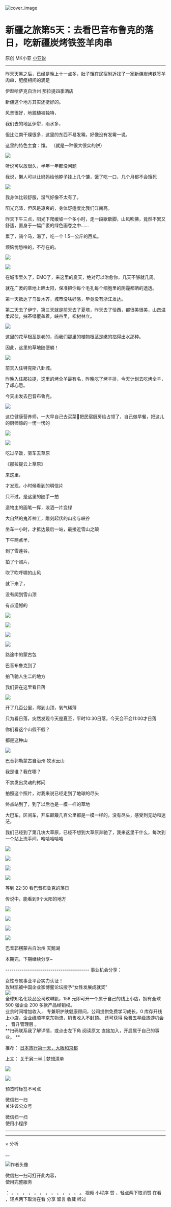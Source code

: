 ![cover_image](https://mmbiz.qpic.cn/mmbiz_jpg/A8SKDch4cJFYIFLueFI8ITYvz4N266N7UylF4CfcXJ12JTdrsqz4xibfldVcia0TVkuqs29OVVUxLt7ic7163AF3w/0?wx_fmt=jpeg)

#  新疆之旅第5天：去看巴音布鲁克的落日，吃新疆炭烤铁签羊肉串

原创  MK小亚  [ 小亚说 ](javascript:void\(0\);)

__ _ _ _ _

  

  

昨天天黑之后，已经是晚上十一点多，肚子饿在民宿附近找了一家新疆炭烤铁签羊肉串，肥瘦相间的满足

  

  

  

伊犁哈萨克自治州 那拉提四季酒店

  

  

新疆这个地方其实还挺好的。

风景很好，地貌植被独特，

我们去的地区伊犁，雨水多，

但比江南干燥很多，这里的东西不易发霉。好像没有发霉一说。

  

这里的特色主食：馕。  （就是一种很大很实的饼）

  

  

![](https://mmbiz.qpic.cn/mmbiz_jpg/A8SKDch4cJFYIFLueFI8ITYvz4N266N7GLVUOBg74FFJoa1eBIowg41JRnqibeVKOqgjEQ1uavZdiaBN921lUc5g/640?wx_fmt=jpeg&from=appmsg)  

  

  

听说可以放很久，半年一年都没问题

我说，懒人可以让妈妈给他脖子挂上几个馕，饿了吃一口，几个月都不会饿死

  

![](https://mmbiz.qpic.cn/mmbiz_jpg/A8SKDch4cJFYIFLueFI8ITYvz4N266N7ahq2TawqTibn4XgZKrjPxffp1xJrW5oCek8X4nLDUDTy5Gv1rrqZZgw/640?wx_fmt=jpeg&from=appmsg)

  

我身体比较舒服，湿气好像不太有了。

  

阳光充沛，但风是凉爽的，身体舒适度比我们江南高。

昨天下午三点，阳光下爬缓坡一个多小时，走一段歇歇脚，山风吹拂，竟然不累又舒适，置身于一幅广袤的绿色画卷之中……

累了，骑个马，渴了，吃一个 1.5一公斤的西瓜。

烦恼忧愁啥的，不存在的。

  

![](https://mmbiz.qpic.cn/mmbiz_jpg/A8SKDch4cJFYIFLueFI8ITYvz4N266N7oDQEuRq9V3xCypasADuKyWaaPwTJRF3vntxoPicST8tL6dQicAyK2ibPA/640?wx_fmt=jpeg&from=appmsg)

  

  

  

  

![](https://mmbiz.qpic.cn/mmbiz_jpg/A8SKDch4cJFYIFLueFI8ITYvz4N266N75udEzXM1AYoqskFMyF3NGaEmRZYMGgGGF15BSXwib0ficicDACASiclg2w/640?wx_fmt=jpeg&from=appmsg)

  

在城市里久了，EMO了，来这里的夏天，绝对可以治愈你，几天不够就几周。

就在广袤的草地上晒太阳，保准把你每个毛孔每个细胞里的阴霾都晒的透透。

第一天抵达了乌鲁木齐，城市没啥好感，毕竟没有浙江发达。

第二天去了伊宁，第三天就是前天去了夏塔，昨天去了恰西，都很美很美，山峦温柔起伏，抹茶绿覆盖着，峡谷里，松树林立。

  

  

![](https://mmbiz.qpic.cn/mmbiz_jpg/A8SKDch4cJFYIFLueFI8ITYvz4N266N7wuhaTlTPr4cRUeakNR9cTpic89LAvxlyggr8zUiadvZsAY1Cf7iaT0KQw/640?wx_fmt=jpeg&from=appmsg)  

  

  

这里的花草根茎是老的，而我们那里的植物根茎是嫩的掐得出水那种。

因此，这里的草地随便躺！

  

  

![](https://mmbiz.qpic.cn/mmbiz_jpg/A8SKDch4cJFYIFLueFI8ITYvz4N266N7XZWDm9WA05GEpD6iceyjzwN1BibdW5FlRTdnjVVtAJsVH9kcIWZhzlBw/640?wx_fmt=jpeg&from=appmsg)

  

  

前天入住特克斯八卦城。

昨晚入住那拉提，这里的烤全羊最有名，昨晚吃了烤羊排，今天计划去吃烤全羊，了却心愿。

  

今天出发去巴音布鲁克。

  

  

![](https://mmbiz.qpic.cn/mmbiz_jpg/A8SKDch4cJFYIFLueFI8ITYvz4N266N7O9kXOaTzP4L4JqbU6XANgvS4ysfx3S33XV2qya8ekLfTh0jXibuyshA/640?wx_fmt=jpeg&from=appmsg)

  
  
这位健康营养师，一大早自己去买菜🥬把民宿厨房给占领了，自己做早餐，把这儿的厨师惊的一愣一愣的  

![](https://mmbiz.qpic.cn/mmbiz_jpg/A8SKDch4cJFYIFLueFI8ITYvz4N266N74ptJUcb3rqOCVpDDy2CgMQ1NF07iczuT2GA6f4aoyC4daxcD8oj0AlA/640?wx_fmt=jpeg&from=appmsg)

  
  

![](https://mmbiz.qpic.cn/mmbiz_jpg/A8SKDch4cJFYIFLueFI8ITYvz4N266N7FdJtFr8yTOxTF1rUEwXMeyZtZZhEZXG1bZeeFDPehWeAibmYqWNia41Q/640?wx_fmt=jpeg&from=appmsg)

  
  
吃过早饭，驱车去草原  

《那拉提云上草原》

  

来这里，

才发现，小时候看到的明信片

只不过，是这里的随手一拍

造物主的画笔一挥，泼洒一片变绿

大自然的鬼斧神工，雕刻起伏的山峦与峡谷

坐车一小时，才抵达最后一站，最接近雪山之颠

  

  

  

下午两点半，  

到了雪莲谷，

拍了个照片，

吹了吹呼啸的山风

就下来了，

没有爬到雪山顶

有点遗憾的

  

![](https://mmbiz.qpic.cn/mmbiz_jpg/A8SKDch4cJFYIFLueFI8ITYvz4N266N7icxicuslb1aMUPRFPwIQsRnISKtr2HIAPNhKS1pRPLHQMOdB3PiaiasLrA/640?wx_fmt=jpeg&from=appmsg)

  

  

![](https://mmbiz.qpic.cn/mmbiz_jpg/A8SKDch4cJFYIFLueFI8ITYvz4N266N7zsMFvESu5mGsfqNuIJqWISAE3Rm3PuGibCmwcPphBboxdgVCkscxkNA/640?wx_fmt=jpeg&from=appmsg)

  

  

![](https://mmbiz.qpic.cn/mmbiz_jpg/A8SKDch4cJFYIFLueFI8ITYvz4N266N7f7YwzTNoUv5zFp5uJ78GVJKP4D5gcNLDJvSxkFEA2SHoDMj5IyfOcA/640?wx_fmt=jpeg&from=appmsg)

  

  

![](https://mmbiz.qpic.cn/mmbiz_jpg/A8SKDch4cJFYIFLueFI8ITYvz4N266N7EgB6llwzAAJzbf63766XKTia0iajRhpJFhcicRYDFnkTP9LwOR9HXu9Sw/640?wx_fmt=jpeg&from=appmsg)

  
  
  
路途中的蒙古包  
  
  

巴音布鲁克到了

拍飞驰人生二的地方

我们要在这里看日落

  

  

![](https://mmbiz.qpic.cn/mmbiz_jpg/A8SKDch4cJFYIFLueFI8ITYvz4N266N78EImtjKmE4Qom5ZJ2QG3H69ZAsIDiccyYicVGliaeOuHkmeAGK6lFa8aQ/640?wx_fmt=jpeg&from=appmsg)

  

  

开了几百公里，爬到山顶，氧气稀薄

只为看日落，突然发现今天是夏至，平时10:30日落，今天会不会11:00才日落

你们看这个山假不假？

都是这种山

  

  

![](https://mmbiz.qpic.cn/mmbiz_jpg/A8SKDch4cJFYIFLueFI8ITYvz4N266N7FZtX2AJ7R744oz6vm2ZgRiajqQ9IKC2nhp9MEubKMZcjcJ6fNMoeZCg/640?wx_fmt=jpeg&from=appmsg)

  

巴音郭勒蒙古自治州 牧水云山

  

我是谁？我在哪？

不禁发出灵魂的拷问

拍照这个照片，对我来说已经走到了地球的尽头

终点站到了，到了以后也是一模一样的草地

大巴车，区间车，开车颠簸几百公里都是一模一样的，没有尽头，感受到无助和迷茫，

我们已经到了第几块大草原，已经不想到大草原奔驰了，我来这里干什么，每次到一个站上洗手间，哈哈哈哈哈

  

  

![](https://mmbiz.qpic.cn/mmbiz_jpg/A8SKDch4cJFYIFLueFI8ITYvz4N266N79JUQ0SVWRHOzic4iboVIQ4k4QtsqBbS2jXpJJzdSaiaEB7LtCbibLBfMPA/640?wx_fmt=jpeg&from=appmsg)

  

  

![](https://mmbiz.qpic.cn/mmbiz_jpg/A8SKDch4cJFYIFLueFI8ITYvz4N266N7YHCXe3um13LnnzPaVsakcZqib51XskNSCGQ956z5k6Q5aJya0qdJTQg/640?wx_fmt=jpeg&from=appmsg)

  

  

![](https://mmbiz.qpic.cn/mmbiz_jpg/A8SKDch4cJFYIFLueFI8ITYvz4N266N7A3f2FYWO4LJFtGibb7qKECpY8alvnatorMXAlMfrYYyTeAD9JplM6aA/640?wx_fmt=jpeg&from=appmsg)

  
  

![](https://mmbiz.qpic.cn/mmbiz_jpg/A8SKDch4cJFYIFLueFI8ITYvz4N266N7BTQKdjYf4wibt8p4oL16oHs9QicazUwiclxrYibjmia9QkYfmoibM9RDvY3A/640?wx_fmt=jpeg&from=appmsg)

  
  

等到 22:30 看巴音布鲁克的落日

传说中，能看到9个太阳的地方

  

![](https://mmbiz.qpic.cn/mmbiz_jpg/A8SKDch4cJFYIFLueFI8ITYvz4N266N7z7LJdZngetF9LgFnB3gJZ8ma2UNibn0atC0WV6JUiafk9wols2H552ow/640?wx_fmt=jpeg&from=appmsg)

  
  

![](https://mmbiz.qpic.cn/mmbiz_jpg/A8SKDch4cJFYIFLueFI8ITYvz4N266N7icz89QTSykIOiak0icLO0cXRt9cH6r04icz4AuWZqfgK1UzyZRIIW0cRqQ/640?wx_fmt=jpeg&from=appmsg)

  
  

![](https://mmbiz.qpic.cn/mmbiz_jpg/A8SKDch4cJFYIFLueFI8ITYvz4N266N70yJuFKajtHbmnDTYnRGea8dCHQ4MA8dzibMUVWibaxlqM0oPOSOSzy1w/640?wx_fmt=jpeg&from=appmsg)

  
  

![](https://mmbiz.qpic.cn/mmbiz_jpg/A8SKDch4cJFYIFLueFI8ITYvz4N266N7cfv8o4Hvx1EMkGzkiaEAWMn6yfVLuZgUaZs3Jeia6eDpaDEJyVaibicjDA/640?wx_fmt=jpeg&from=appmsg)

  
巴音郭楞蒙古自治州 天鹅湖  
  
本期完，下期继续分享~  
  
\-----------------------------------------  事业机会分享：  
  
女性专属事业平台实力认证！  
玫琳凯被中国企业家博鳌论坛授予“女性发展成就奖”  
![](https://mmbiz.qpic.cn/mmbiz_jpg/A8SKDch4cJGnR41I5Dl9IuwiaHYx7825mM68DLlh5rkkJ0CicfyzASagdMUEZ2pNCZs13Ng5n6ehtuiaW1YJrziaHQ/640?wx_fmt=jpeg)  
全球知名化妆品公司玫琳凯，158 元即可开一个属于自己的线上小店，拥有全球 500 强企业 200 多款产品经销权。  
业余时间增加收入，  专兼职护肤健康顾问，公司提供免费学习成长，0 库存开线上小店，企业级顺丰京东物流，销售收入不封顶。  还可获得  免费五星级旅游机会
，  晋升管理层  。  
**扫码联系我了解详情，或点击左下角 阅读原文  直接加入，开启属于自己的事业。 **  
  

推荐： [ 日本旅行第一天，大阪和京都
](https://mp.weixin.qq.com/s?__biz=MzUxNDAwNTk0MQ==&mid=2247485043&idx=1&sn=558fac0be2ebfa9f2c3738b7fc2da708&scene=21#wechat_redirect)  

上文： [ 关于另一半 | 梦想清单
](https://mp.weixin.qq.com/s?__biz=MzUxNDAwNTk0MQ==&mid=2247483894&idx=1&sn=25f8a0e9bd3f96dafb093d9d0ed82e96&chksm=f94dcf2cce3a463aa779edecf27544e4fa935148456d1972fd2cb3c87cb8a654833652d94f56&token=1279964396&lang=zh_CN&scene=21#wechat_redirect)

![](https://mmbiz.qpic.cn/mmbiz_gif/b96CibCt70iaZ7Bia3Wm91cEuWhERXfCYjTia9tf7aMjVBNRETSa2NpGjCV6tyNvgCLos8LBgwEgxcwaIw8zdOsG7A/640?wx_fmt=gif)

![](https://mmbiz.qpic.cn/mmbiz_jpg/A8SKDch4cJEicCnqTxiatgGquhIicZ1wJ1Dth5YOOzoYV7U4N3HmiaO0vVAzjOpBVdtF0gnL632Fc7HqiaDmgveQDEw/640?wx_fmt=jpeg)

  

预览时标签不可点

微信扫一扫  
关注该公众号



微信扫一扫  
使用小程序

****



****



×  分析

__

![作者头像](http://mmbiz.qpic.cn/mmbiz_png/A8SKDch4cJE0KicTMyrVCx3VLqEgic5sJ1V5QeGZTibG9GLZlSCXSj5ByXNkib5PBrZVMkI41KKxgwE1K9gfypUeRg/0?wx_fmt=png)

微信扫一扫可打开此内容，  
使用完整服务

：  ，  ，  ，  ，  ，  ，  ，  ，  ，  ，  ，  ，  。  视频  小程序  赞  ，轻点两下取消赞  在看  ，轻点两下取消在看
分享  留言  收藏  听过

